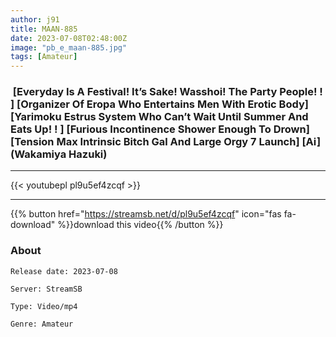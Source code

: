 ```yaml
---
author: j91
title: MAAN-885
date: 2023-07-08T02:48:00Z
image: "pb_e_maan-885.jpg"
tags: [Amateur]
---
```


###  [Everyday Is A Festival! It’s Sake! Wasshoi! The Party People! ! ] [Organizer Of Eropa Who Entertains Men With Erotic Body] [Yarimoku Estrus System Who Can’t Wait Until Summer And Eats Up! ! ] [Furious Incontinence Shower Enough To Drown] [Tension Max Intrinsic Bitch Gal And Large Orgy 7 Launch] [Ai] (Wakamiya Hazuki)
___

{{< youtubepl pl9u5ef4zcqf >}}
___

{{% button href="https://streamsb.net/d/pl9u5ef4zcqf" icon="fas fa-download" %}}download this video{{% /button %}}
### About

`Release date: 2023-07-08`

`Server: StreamSB`

`Type: Video/mp4`

`Genre:	Amateur`